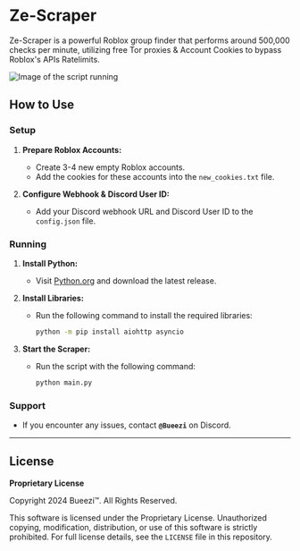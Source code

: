 # Ze-Scraper

Ze-Scraper is a powerful Roblox group finder that performs around 500,000 checks per minute, utilizing free Tor proxies & Account Cookies to bypass Roblox's APIs Ratelimits.  

![Image of the script running](https://i.imgur.com/JI0caCj.png)

## How to Use

### Setup

1. **Prepare Roblox Accounts:**
   - Create 3-4 new empty Roblox accounts.
   - Add the cookies for these accounts into the `new_cookies.txt` file.

2. **Configure Webhook & Discord User ID:**
   - Add your Discord webhook URL and Discord User ID to the `config.json` file.

### Running

1. **Install Python:**
   - Visit [Python.org](https://www.python.org/downloads/) and download the latest release.

2. **Install Libraries:**
   - Run the following command to install the required libraries:
     ```bash
     python -m pip install aiohttp asyncio
     ```

3. **Start the Scraper:**
   - Run the script with the following command:
     ```bash
     python main.py
     ```

### Support

- If you encounter any issues, contact **``@Bueezi``** on Discord.

---

## License

**Proprietary License**

Copyright 2024 Bueezi™. All Rights Reserved.

This software is licensed under the Proprietary License. Unauthorized copying, modification, distribution, or use of this software is strictly prohibited. For full license details, see the `LICENSE` file in this repository.
